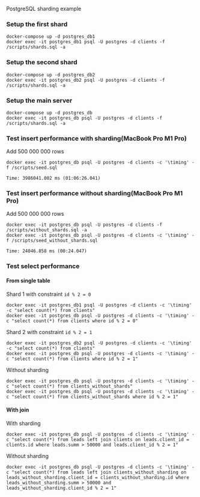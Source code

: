 PostgreSQL sharding example

### Setup the first shard
```shell
docker-compose up -d postgres_db1
docker exec -it postgres_db1 psql -U postgres -d clients -f /scripts/shards.sql -a
```

### Setup the second shard
```shell
docker-compose up -d postgres_db2
docker exec -it postgres_db2 psql -U postgres -d clients -f /scripts/shards.sql -a
```

### Setup the main server
```shell
docker-compose up -d postgres_db
docker exec -it postgres_db psql -U postgres -d clients -f /scripts/shards.sql -a
```

### Test insert performance with sharding(MacBook Pro M1 Pro)
Add 500 000 000 rows

```shell
docker exec -it postgres_db psql -U postgres -d clients -c '\timing' -f /scripts/seed.sql
```
```shell
Time: 3986041.002 ms (01:06:26.041)
```

### Test insert performance without sharding(MacBook Pro M1 Pro)
Add 500 000 000 rows

```shell
docker exec -it postgres_db psql -U postgres -d clients -f /scripts/without_shards.sql -a
docker exec -it postgres_db psql -U postgres -d clients -c '\timing' -f /scripts/seed_without_shards.sql
```
```shell
Time: 24046.858 ms (00:24.047)
```

### Test select performance
#### From single table
Shard 1 with constraint `id % 2 = 0`
```shell
docker exec -it postgres_db1 psql -U postgres -d clients -c '\timing' -c "select count(*) from clients"
docker exec -it postgres_db psql -U postgres -d clients -c '\timing' -c "select count(*) from clients where id % 2 = 0"
```

Shard 2 with constraint `id % 2 = 1`
```shell
docker exec -it postgres_db2 psql -U postgres -d clients -c '\timing' -c "select count(*) from clients"
docker exec -it postgres_db psql -U postgres -d clients -c '\timing' -c "select count(*) from clients where id % 2 = 1"
```

Without sharding
```shell
docker exec -it postgres_db psql -U postgres -d clients -c '\timing' -c "select count(*) from clients_without_shards"
docker exec -it postgres_db psql -U postgres -d clients -c '\timing' -c "select count(*) from clients_without_shards where id % 2 = 1"
```

#### With join
With sharding
```shell
docker exec -it postgres_db psql -U postgres -d clients -c '\timing' -c "select count(*) from leads left join clients on leads.client_id = clients.id where leads.summ > 50000 and leads.client_id % 2 = 1"
```

Without sharding
```shell
docker exec -it postgres_db psql -U postgres -d clients -c '\timing' -c "select count(*) from leads left join clients_without_sharding on leads_without_sharding.client_id = clients_without_sharding.id where leads_without_sharding.summ > 50000 and leads_without_sharding.client_id % 2 = 1"
```
